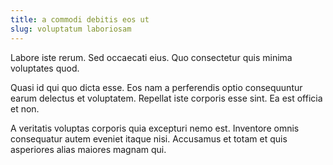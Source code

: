 ```yaml
---
title: a commodi debitis eos ut
slug: voluptatum laboriosam
---
```


Labore iste rerum. Sed occaecati eius. Quo consectetur quis minima voluptates quod.

Quasi id qui quo dicta esse. Eos nam a perferendis optio consequuntur earum delectus et voluptatem. Repellat iste corporis esse sint. Ea est officia et non.

A veritatis voluptas corporis quia excepturi nemo est. Inventore omnis consequatur autem eveniet itaque nisi. Accusamus et totam et quis asperiores alias maiores magnam qui.
